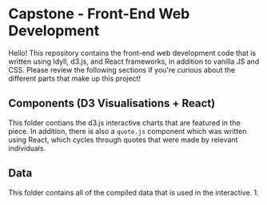 # Capstone - Front-End Web Development

Hello! This repository contains the front-end web development code that is written using Idyll, d3.js, and React frameworks, in addition to vanilla JS and CSS. Please review the following sections if you're curious about the different parts that make up this project!

## Components (D3 Visualisations + React)
This folder contians the d3.js interactive charts that are featured in the piece. In addition, there is also a ```quote.js``` component which was written using React, which cycles through quotes that were made by relevant individuals.

## Data
This folder contains all of the compiled data that is used in the interactive.
1. 

